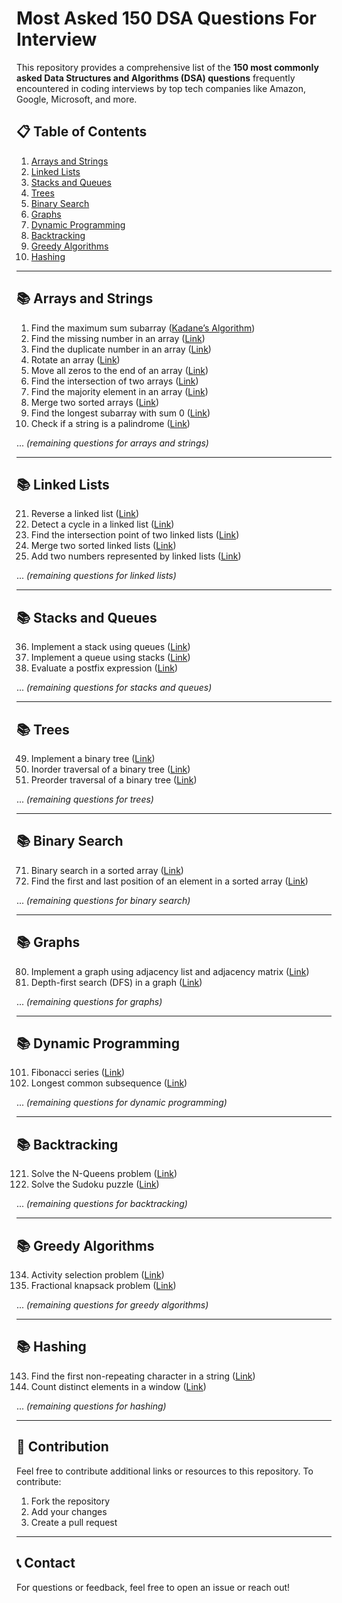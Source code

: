 # Most Asked 150 DSA Questions For Interview

This repository provides a comprehensive list of the **150 most commonly asked Data Structures and Algorithms (DSA) questions** frequently encountered in coding interviews by top tech companies like Amazon, Google, Microsoft, and more.

## 📋 Table of Contents

1. [Arrays and Strings](#arrays-and-strings)
2. [Linked Lists](#linked-lists)
3. [Stacks and Queues](#stacks-and-queues)
4. [Trees](#trees)
5. [Binary Search](#binary-search)
6. [Graphs](#graphs)
7. [Dynamic Programming](#dynamic-programming)
8. [Backtracking](#backtracking)
9. [Greedy Algorithms](#greedy-algorithms)
10. [Hashing](#hashing)

---

## 📚 Arrays and Strings

1. Find the maximum sum subarray ([Kadane’s Algorithm](https://leetcode.com/problems/maximum-subarray/))
2. Find the missing number in an array ([Link](https://leetcode.com/problems/missing-number/))
3. Find the duplicate number in an array ([Link](https://leetcode.com/problems/find-the-duplicate-number/))
4. Rotate an array ([Link](https://leetcode.com/problems/rotate-array/))
5. Move all zeros to the end of an array ([Link](https://leetcode.com/problems/move-zeroes/))
6. Find the intersection of two arrays ([Link](https://leetcode.com/problems/intersection-of-two-arrays/))
7. Find the majority element in an array ([Link](https://leetcode.com/problems/majority-element/))
8. Merge two sorted arrays ([Link](https://leetcode.com/problems/merge-sorted-array/))
9. Find the longest subarray with sum 0 ([Link](https://practice.geeksforgeeks.org/problems/largest-subarray-with-0-sum/1))
10. Check if a string is a palindrome ([Link](https://leetcode.com/problems/valid-palindrome/))

... *(remaining questions for arrays and strings)*

---

## 📚 Linked Lists

21. Reverse a linked list ([Link](https://leetcode.com/problems/reverse-linked-list/))
22. Detect a cycle in a linked list ([Link](https://leetcode.com/problems/linked-list-cycle/))
23. Find the intersection point of two linked lists ([Link](https://leetcode.com/problems/intersection-of-two-linked-lists/))
24. Merge two sorted linked lists ([Link](https://leetcode.com/problems/merge-two-sorted-lists/))
25. Add two numbers represented by linked lists ([Link](https://leetcode.com/problems/add-two-numbers/))

... *(remaining questions for linked lists)*

---

## 📚 Stacks and Queues

36. Implement a stack using queues ([Link](https://leetcode.com/problems/implement-stack-using-queues/))
37. Implement a queue using stacks ([Link](https://leetcode.com/problems/implement-queue-using-stacks/))
38. Evaluate a postfix expression ([Link](https://practice.geeksforgeeks.org/problems/evaluation-of-postfix-expression1735/1))

... *(remaining questions for stacks and queues)*

---

## 📚 Trees

49. Implement a binary tree ([Link](https://practice.geeksforgeeks.org/problems/implementation-of-binary-tree/1))
50. Inorder traversal of a binary tree ([Link](https://leetcode.com/problems/binary-tree-inorder-traversal/))
51. Preorder traversal of a binary tree ([Link](https://leetcode.com/problems/binary-tree-preorder-traversal/))

... *(remaining questions for trees)*

---

## 📚 Binary Search

71. Binary search in a sorted array ([Link](https://leetcode.com/problems/binary-search/))
72. Find the first and last position of an element in a sorted array ([Link](https://leetcode.com/problems/find-first-and-last-position-of-element-in-sorted-array/))

... *(remaining questions for binary search)*

---

## 📚 Graphs

80. Implement a graph using adjacency list and adjacency matrix ([Link](https://www.geeksforgeeks.org/graph-and-its-representations/))
81. Depth-first search (DFS) in a graph ([Link](https://practice.geeksforgeeks.org/problems/depth-first-traversal-for-a-graph/1))

... *(remaining questions for graphs)*

---

## 📚 Dynamic Programming

101. Fibonacci series ([Link](https://leetcode.com/problems/fibonacci-number/))
102. Longest common subsequence ([Link](https://leetcode.com/problems/longest-common-subsequence/))

... *(remaining questions for dynamic programming)*

---

## 📚 Backtracking

121. Solve the N-Queens problem ([Link](https://leetcode.com/problems/n-queens/))
122. Solve the Sudoku puzzle ([Link](https://leetcode.com/problems/sudoku-solver/))

... *(remaining questions for backtracking)*

---

## 📚 Greedy Algorithms

134. Activity selection problem ([Link](https://practice.geeksforgeeks.org/problems/n-meetings-in-one-room-1587115620/1))
135. Fractional knapsack problem ([Link](https://practice.geeksforgeeks.org/problems/fractional-knapsack-1587115620/1))

... *(remaining questions for greedy algorithms)*

---

## 📚 Hashing

143. Find the first non-repeating character in a string ([Link](https://leetcode.com/problems/first-unique-character-in-a-string/))
144. Count distinct elements in a window ([Link](https://practice.geeksforgeeks.org/problems/count-distinct-elements-in-every-window/1))

... *(remaining questions for hashing)*

---

## 🚀 Contribution

Feel free to contribute additional links or resources to this repository. To contribute:

1. Fork the repository
2. Add your changes
3. Create a pull request

---

## 📞 Contact
For questions or feedback, feel free to open an issue or reach out!
